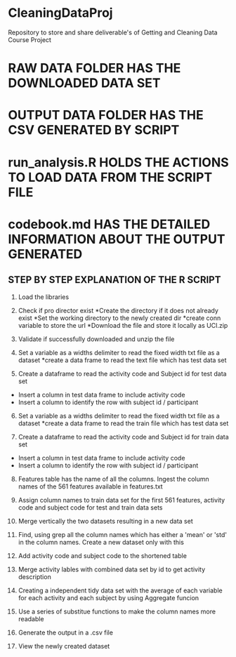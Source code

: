 # CleaningDataProj
Repository to store and share deliverable's of Getting and Cleaning Data Course Project

# RAW DATA FOLDER HAS THE DOWNLOADED DATA SET
# OUTPUT DATA FOLDER HAS THE CSV GENERATED BY SCRIPT
# run_analysis.R HOLDS THE ACTIONS TO LOAD DATA FROM THE SCRIPT FILE
# codebook.md HAS THE DETAILED INFORMATION ABOUT THE OUTPUT GENERATED

## STEP BY STEP EXPLANATION OF THE R SCRIPT 
1. Load the libraries

2. Check if pro director exist
*Create the directory if it does not already exist
*Set the working directory to the newly created dir
*create conn variable to store the url
*Download the file and store it locally as UCI.zip

3. Validate if successfully downloaded and unzip the file

4. Set a variable as a widths delimiter to read the fixed width txt file as a dataset
*create a data frame to read the text file which has test data set

5. Create a dataframe to read the activity code and Subject id for test data set
* Insert a column in test data frame to include activity code
* Insert a column to identify the row with subject id / participant

6. Set a variable as a widths delimiter to read the fixed width txt file as a dataset
*create a data frame to read the train file which has test data set

7. Create a dataframe to read the activity code and Subject id for train data set
* Insert a column in test data frame to include activity code
* Insert a column to identify the row with subject id / participant

8. Features table has the name of all the columns. Ingest the column names of the 561 features available in features.txt

9. Assign column names to train data set for the first 561 features, activity code and subject code for test and train data sets

10. Merge vertically  the two datasets resulting in a new data set

11. Find, using grep all the column names which has either a 'mean' or 'std' in the column names. Create a new dataset only with this 

12. Add activity code and subject code to the shortened table

13. Merge activity lables with combined data set by id to get activity description

14. Creating a independent tidy data set with the average of each variable for each activity and each subject by using Aggregate funcion

15. Use a series of substitue functions to make the column names more readable

16. Generate the output in a .csv file

17. View the newly created dataset
